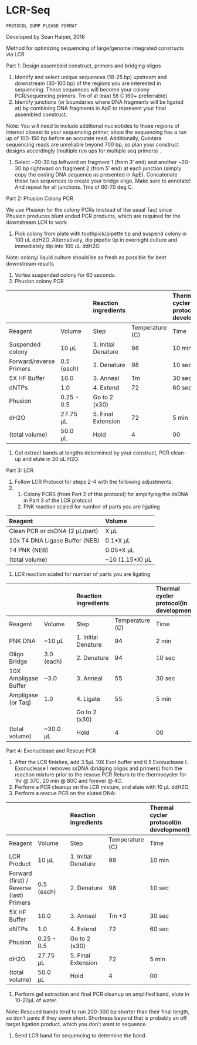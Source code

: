# LCR-Seq

`PROTOCOL DUMP PLEASE FORMAT`

Developed by Sean Halper, 2016

Method for optimizing sequencing of large/genome integrated constructs via LCR

Part 1: Design assembled construct, primers and bridging oligos

1. Identify and select unique sequences \(18-25 bp\) upstream and downstream \(30-100 bp\) of the regions you are interested in sequencing. These sequences will become your colony PCR/sequencing primers. Tm of at least 58 C \(60+ preferrable\)
2. Identify junctions \(or boundaries where DNA fragments will be ligated at\) by combining DNA fragments in ApE to represent your final assembled construct.

Note: You will need to include additional nucleotides to those regions of interest closest to your sequencing primer, since the sequencing has a run up of 100-150 bp before an accurate read. Additionally, Quintara sequencing reads are unreliable beyond 700 bp, so plan your construct designs accordingly \(multiple run ups for multiple seq primers\) .

1. Select ~20-30 bp leftward on fragment 1 \(from 3’ end\) and another ~20-30 bp rightward on fragment 2 \(from 5’ end\) at each junction \(simply copy the coding DNA sequence as presented in ApE\). Concatenate these two sequences to create your bridge oligo. Make sure to annotate! And repeat for all junctions. Tms of 60-70 deg C.

Part 2: Phusion Colony PCR

We use Phusion for the colony PCRs \(instead of the usual Taq\) since Phusion produces blunt ended PCR products, which are required for the downstream LCR to work

1. Pick colony from plate with toothpick/pipette tip and suspend colony in 100 uL ddH2O. Alternatively, dip pipette tip in overnight culture and immediately dip into 100 uL ddH2O.

Note: colony/ liquid culture should be as fresh as possible for best downstream results

1. Vortex suspended colony for 60 seconds.
2. Phusion colony PCR

|  |  |  | Reaction ingredients |  | Thermal cycler protocol\(in development\) |
| :--- | :--- | :--- | :--- | :--- | :--- |
| Reagent | Volume |  | Step | Temperature \(C\) | Time |
| Suspended colony | 10 μL |  | 1. Initial Denature | 98 | 10 min |
| Forward/reverse Primers | 0.5 \(each\) |  | 2. Denature | 98 | 10 sec |
| 5X HF Buffer | 10.0 |  | 3. Anneal | Tm | 30 sec |
| dNTPs | 1.0 |  | 4. Extend | 72 | 60 sec |
| Phusion | 0.25 - 0.5 |  | Go to 2 \(x30\) |  |  |
| dH2O | 27.75 μL |  | 5. Final Extension | 72 | 5 min |
| \(total volume\) | 50.0 μL |  | Hold | 4 | 00 |

1. Gel extract bands at lengths determined by your construct, PCR clean-up and elute in 20 uL H2O.

Part 3: LCR

1. Follow LCR Protocol for steps 2-4 with the following adjustments:
2. 1. Colony PCRS \(from Part 2 of this protocol\) for amplifying the dsDNA in Part 3 of the LCR protocol
   2. PNK reaction scaled for number of parts you are ligating

| Reagent | Volume |
| :--- | :--- |
| Clean PCR or dsDNA \(2 μL/part\) | X μL |
| 10x T4 DNA Ligase Buffer \(NEB\) | 0.1\*X μL |
| T4 PNK \(NEB\) | 0.05\*X μL |
| \(total volume\) | ~10 \(1.15\*X\) μL |

1. LCR reaction scaled for number of parts you are ligating

|  |  |  | Reaction ingredients |  | Thermal cycler protocol\(in development\) |
| :--- | :--- | :--- | :--- | :--- | :--- |
| Reagent | Volume |  | Step | Temperature \(C\) | Time |
| PNK DNA | ~10 μL |  | 1. Initial Denature | 94 | 2 min |
| Oligo Bridge | 3.0 \(each\) |  | 2. Denature | 94 | 10 sec |
| 10X Ampligase Buffer | ~3.0 |  | 3. Anneal | 55 | 30 sec |
| Ampligase \(or Taq\) | 1.0 |  | 4. Ligate | 55 | 5 min |
|  |  |  | Go to 2 \(x30\) |  |  |
| \(total volume\) | ~30.0 μL |  | Hold | 4 | 00 |

Part 4: Exonuclease and Rescue PCR

1. After the LCR finishes, add 3.5μL 10X ExoI buffer and 0.5 Exonuclease I. Exonuclease I removes ssDNA \(bridging oligos and primers\) from the reaction mixture prior to the rescue PCR Return to the thermocycler for 1hr @ 37C, 20 min @ 80C and forever @ 4C.
2. Perform a PCR cleanup on the LCR mixture, and elute with 10 μL ddH2O.
3. Perform a rescue PCR on the eluted DNA:

|  |  |  | Reaction ingredients |  | Thermal cycler protocol\(in development\) |
| :--- | :--- | :--- | :--- | :--- | :--- |
| Reagent | Volume |  | Step | Temperature \(C\) | Time |
| LCR Product | 10 μL |  | 1. Initial Denature | 98 | 10 min |
| Forward \(first\) / Reverse \(last\) Primers | 0.5 \(each\) |  | 2. Denature | 98 | 10 sec |
| 5X HF Buffer | 10.0 |  | 3. Anneal | Tm +3 | 30 sec |
| dNTPs | 1.0 |  | 4. Extend | 72 | 60 sec |
| Phusion | 0.25 - 0.5 |  | Go to 2 \(x30\) |  |  |
| dH2O | 27.75 μL |  | 5. Final Extension | 72 | 5 min |
| \(total volume\) | 50.0 μL |  | Hold | 4 | 00 |

1. Perform gel extraction and final PCR cleanup on amplified band, elute in 10-20μL of water.

Note: Rescued bands tend to run 200-300 bp shorter than their final length, so don’t panic if they seem short. Shortness beyond that is probably an off target ligation product, which you don’t want to sequence.

1. Send LCR band for sequencing to determine the band.

